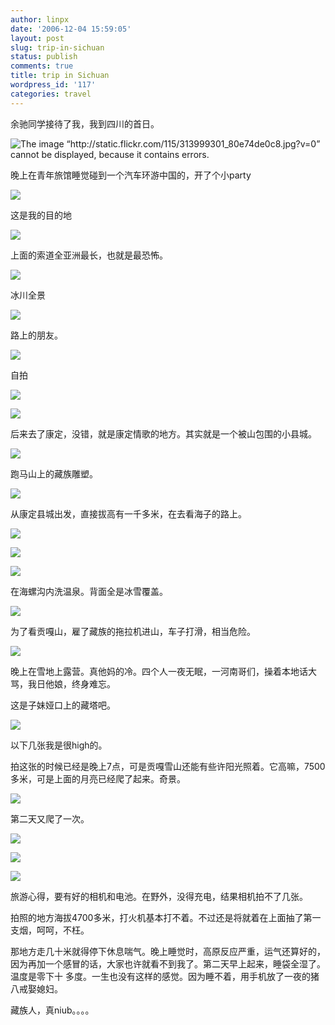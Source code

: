 ```yaml
---
author: linpx
date: '2006-12-04 15:59:05'
layout: post
slug: trip-in-sichuan
status: publish
comments: true
title: trip in Sichuan
wordpress_id: '117'
categories: travel
---
```


余驰同学接待了我，我到四川的首日。

  
![The image “http://static.flickr.com/115/313999301_80e74de0c8.jpg?v=0” cannot
be displayed, because it contains
errors.](http://static.flickr.com/115/313999301_80e74de0c8.jpg?v=0)

  
晚上在青年旅馆睡觉碰到一个汽车环游中国的，开了个小party

  

![](http://static.flickr.com/117/314000151_639caff802.jpg?v=0)

  
这是我的目的地

  

![](http://static.flickr.com/113/314000480_836c22950b.jpg?v=0)

  
上面的索道全亚洲最长，也就是最恐怖。

  

![](http://static.flickr.com/111/314002704_0c873356f9.jpg?v=0)

  
冰川全景

  

![](http://static.flickr.com/120/314035183_f9b60320fc.jpg?v=0)

  
路上的朋友。

  

![](http://static.flickr.com/114/314034186_6d8d982be7.jpg?v=0)

  
自拍

  

![](http://static.flickr.com/116/314033684_9ddff63678.jpg?v=0)

  

![](http://static.flickr.com/119/314001632_5c7f84e7db.jpg?v=0)

  
后来去了康定，没错，就是康定情歌的地方。其实就是一个被山包围的小县城。

  

![](http://static.flickr.com/118/314006518_497a41fa9c.jpg?v=0)

  
跑马山上的藏族雕塑。

  

![](http://static.flickr.com/108/314006865_293e9afd06.jpg?v=0)

  
从康定县城出发，直接拔高有一千多米，在去看海子的路上。

  

![](http://static.flickr.com/111/314006219_9d5213b471.jpg?v=0)

  

![](http://static.flickr.com/109/314005933_d989f10097.jpg?v=0)

  

![](http://static.flickr.com/109/314005576_d046549d2f.jpg?v=0)

  
在海螺沟内洗温泉。背面全是冰雪覆盖。

  

![](http://static.flickr.com/117/314035586_a3601702f9.jpg?v=0)

  
为了看贡嘎山，雇了藏族的拖拉机进山，车子打滑，相当危险。

  

![](http://static.flickr.com/121/314008085_6d3f9e1bda.jpg?v=0)

  
晚上在雪地上露营。真他妈的冷。四个人一夜无眠，一河南哥们，操着本地话大骂，我日他娘，终身难忘。

  
这是子妹娅口上的藏塔吧。

  

![](http://static.flickr.com/115/314007123_36d29d1791.jpg?v=0)

  
以下几张我是很high的。

  
拍这张的时候已经是晚上7点，可是贡嘎雪山还能有些许阳光照着。它高嘛，7500多米，可是上面的月亮已经爬了起来。奇景。

  

![](http://static.flickr.com/113/314011999_7501ea1d38.jpg?v=0)

  

  

第二天又爬了一次。

  

![](http://static.flickr.com/107/314012274_a34da4da44.jpg?v=0)

  

![](http://static.flickr.com/105/314028708_dbec92ff76.jpg?v=0)

  

![](http://static.flickr.com/110/314025379_6b4879f8da.jpg?v=0)

  
  
  
旅游心得，要有好的相机和电池。在野外，没得充电，结果相机拍不了几张。

  
拍照的地方海拔4700多米，打火机基本打不着。不过还是将就着在上面抽了第一支烟，呵呵，不枉。

  
那地方走几十米就得停下休息喘气。晚上睡觉时，高原反应严重，运气还算好的，因为再加一个感冒的话，大家也许就看不到我了。第二天早上起来，睡袋全湿了。温度是零下十
多度。一生也没有这样的感觉。因为睡不着，用手机放了一夜的猪八戒娶媳妇。

  
藏族人，真niub。。。。

  

  

  

  

  

  

  

  

  

  

  

  

  

  

  

  

